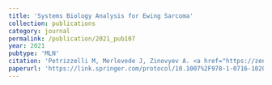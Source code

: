 ```yaml
---
title: 'Systems Biology Analysis for Ewing Sarcoma'
collection: publications
category: journal
permalink: /publication/2021_pub107
year: 2021
pubtype: 'MLN'
citation: 'Petrizzelli M, Merlevede J, Zinovyev A. <a href="https://zenodo.org/record/3952244#.YDavIehKi5s">Systems Biology Analysis for Ewing Sarcoma.</a> Methods Mol Biol. 2021;2226:303-333. '
paperurl: 'https://link.springer.com/protocol/10.1007%2F978-1-0716-1020-6_23'
---
```



